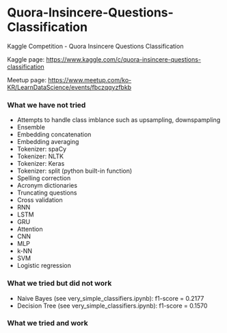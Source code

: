 # Quora-Insincere-Questions-Classification
Kaggle Competition - Quora Insincere Questions Classification

Kaggle page: https://www.kaggle.com/c/quora-insincere-questions-classification

Meetup page: https://www.meetup.com/ko-KR/LearnDataScience/events/fbczqqyzfbkb


### What we have not tried
* Attempts to handle class imblance such as upsampling, downspampling
* Ensemble
* Embedding concatenation
* Embedding averaging
* Tokenizer: spaCy
* Tokenizer: NLTK
* Tokenizer: Keras
* Tokenizer: split (python built-in function)
* Spelling correction
* Acronym dictionaries
* Truncating questions
* Cross validation
* RNN
* LSTM
* GRU
* Attention
* CNN
* MLP
* k-NN
* SVM
* Logistic regression

### What we tried but did not work
* Naive Bayes (see very_simple_classifiers.ipynb): f1-score = 0.2177
* Decision Tree (see very_simple_classifiers.ipynb): f1-score = 0.1570

### What we tried and work

